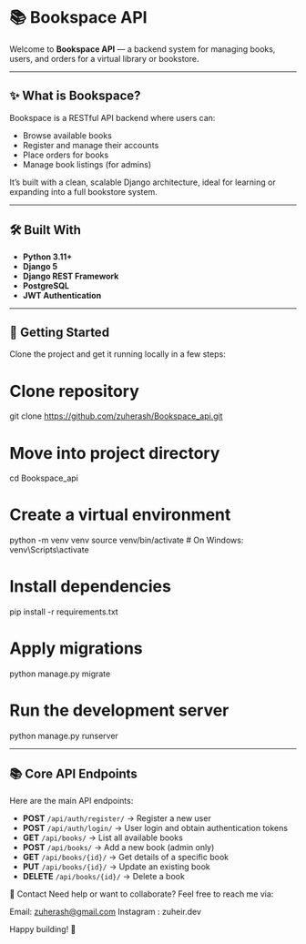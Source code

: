 # 📚 Bookspace API

Welcome to **Bookspace API** — a backend system for managing books, users, and orders for a virtual library or bookstore.

---

## ✨ What is Bookspace?

Bookspace is a RESTful API backend where users can:
- Browse available books
- Register and manage their accounts
- Place orders for books
- Manage book listings (for admins)

It’s built with a clean, scalable Django architecture, ideal for learning or expanding into a full bookstore system.

---

## 🛠 Built With

- **Python 3.11+**
- **Django 5**
- **Django REST Framework**
- **PostgreSQL** 
- **JWT Authentication** 

---

## 🚀 Getting Started

Clone the project and get it running locally in a few steps:

# Clone repository
git clone https://github.com/zuherash/Bookspace_api.git

# Move into project directory
cd Bookspace_api

# Create a virtual environment
python -m venv venv
source venv/bin/activate  # On Windows: venv\Scripts\activate

# Install dependencies
pip install -r requirements.txt

# Apply migrations
python manage.py migrate

# Run the development server
python manage.py runserver

------------------------------------------------------------------------------------------------------------------------------------------------------------------------------------------------

## 📚 Core API Endpoints

Here are the main API endpoints:

- **POST** `/api/auth/register/` → Register a new user
- **POST** `/api/auth/login/` → User login and obtain authentication tokens
- **GET** `/api/books/` → List all available books
- **POST** `/api/books/` → Add a new book (admin only)
- **GET** `/api/books/{id}/` → Get details of a specific book
- **PUT** `/api/books/{id}/` → Update an existing book
- **DELETE** `/api/books/{id}/` → Delete a book


📩 Contact
Need help or want to collaborate?
Feel free to reach me via:

Email: zuherash@gmail.com
Instagram : zuheir.dev

Happy building! 🚀
